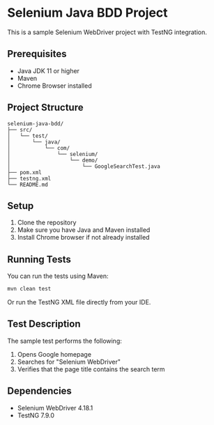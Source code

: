# Selenium Java BDD Project

This is a sample Selenium WebDriver project with TestNG integration.

## Prerequisites

- Java JDK 11 or higher
- Maven
- Chrome Browser installed

## Project Structure

```
selenium-java-bdd/
├── src/
│   └── test/
│       └── java/
│           └── com/
│               └── selenium/
│                   └── demo/
│                       └── GoogleSearchTest.java
├── pom.xml
├── testng.xml
└── README.md
```

## Setup

1. Clone the repository
2. Make sure you have Java and Maven installed
3. Install Chrome browser if not already installed

## Running Tests

You can run the tests using Maven:

```bash
mvn clean test
```

Or run the TestNG XML file directly from your IDE.

## Test Description

The sample test performs the following:
1. Opens Google homepage
2. Searches for "Selenium WebDriver"
3. Verifies that the page title contains the search term

## Dependencies

- Selenium WebDriver 4.18.1
- TestNG 7.9.0 